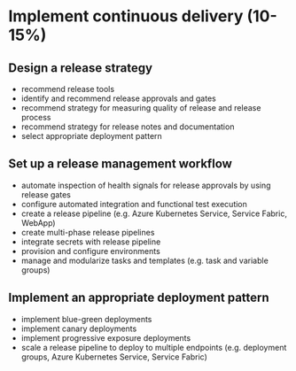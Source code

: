 # Implement continuous delivery (10-15%)

## Design a release strategy

- recommend release tools
- identify and recommend release approvals and gates
- recommend strategy for measuring quality of release and release process
- recommend strategy for release notes and documentation
- select appropriate deployment pattern

## Set up a release management workflow

- automate inspection of health signals for release approvals by using release gates
- configure automated integration and functional test execution
- create a release pipeline (e.g. Azure Kubernetes Service, Service Fabric, WebApp)
- create multi-phase release pipelines
- integrate secrets with release pipeline
- provision and configure environments
- manage and modularize tasks and templates (e.g. task and variable groups)

## Implement an appropriate deployment pattern

- implement blue-green deployments
- implement canary deployments
- implement progressive exposure deployments
- scale a release pipeline to deploy to multiple endpoints (e.g. deployment groups, Azure Kubernetes Service, Service Fabric)